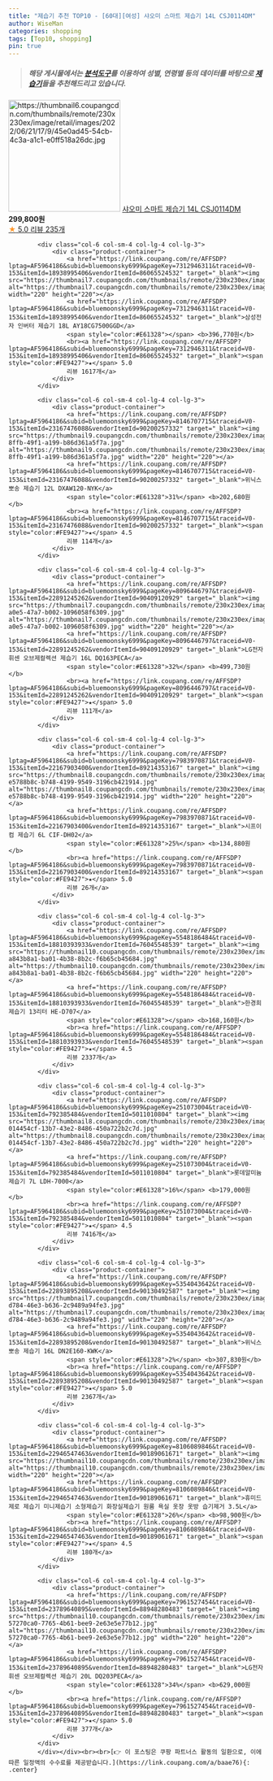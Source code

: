 ```yaml
---
title: "제습기 추천 TOP10 - [60대][여성] 샤오미 스마트 제습기 14L CSJ0114DM"
author: WiseMan
categories: shopping
tags: [Top10, shopping]
pin: true
---
```


> ##### 해당 게시물에서는 [**분석도구**](https://itemscout.io/)를 이용하여 **성별**, **연령별** 등의 데이터를 바탕으로 [**제습기**](https://link.coupang.com/a/baae76)들을 추천해드리고 있습니다.
<div class="container"><div class="row">
            <div class="col-6 col-sm-4 col-lg-4 col-lg-3">
                <div class="product-container">
                    <a href="https://link.coupang.com/re/AFFSDP?lptag=AF5964186&subid=bluemoonsky6999&pageKey=6595263884&traceid=V0-153&itemId=14898909061&vendorItemId=82137655638" target="_blank"><img src="https://thumbnail6.coupangcdn.com/thumbnails/remote/230x230ex/image/retail/images/2022/06/21/17/9/45e0ad45-54cb-4c3a-a1c1-e0ff518a26dc.jpg" alt="https://thumbnail6.coupangcdn.com/thumbnails/remote/230x230ex/image/retail/images/2022/06/21/17/9/45e0ad45-54cb-4c3a-a1c1-e0ff518a26dc.jpg" width="220" height="220"></a>
                    <a href="https://link.coupang.com/re/AFFSDP?lptag=AF5964186&subid=bluemoonsky6999&pageKey=6595263884&traceid=V0-153&itemId=14898909061&vendorItemId=82137655638" target="_blank">샤오미 스마트 제습기 14L CSJ0114DM</a>
                    <span style="color:#E61328"></span> <b>299,800원</b>
                    <br><a href="https://link.coupang.com/re/AFFSDP?lptag=AF5964186&subid=bluemoonsky6999&pageKey=6595263884&traceid=V0-153&itemId=14898909061&vendorItemId=82137655638" target="_blank"><span style="color:#FE9427">★</span> 5.0
                    리뷰 235개</a>
                </div>
            </div>
            
            <div class="col-6 col-sm-4 col-lg-4 col-lg-3">
                <div class="product-container">
                    <a href="https://link.coupang.com/re/AFFSDP?lptag=AF5964186&subid=bluemoonsky6999&pageKey=7312946311&traceid=V0-153&itemId=18938995406&vendorItemId=86065524532" target="_blank"><img src="https://thumbnail7.coupangcdn.com/thumbnails/remote/230x230ex/image/rs_quotation_api/kgxh9rrz/d4b00320328a477ba0e383479516d1fe.jpg" alt="https://thumbnail7.coupangcdn.com/thumbnails/remote/230x230ex/image/rs_quotation_api/kgxh9rrz/d4b00320328a477ba0e383479516d1fe.jpg" width="220" height="220"></a>
                    <a href="https://link.coupang.com/re/AFFSDP?lptag=AF5964186&subid=bluemoonsky6999&pageKey=7312946311&traceid=V0-153&itemId=18938995406&vendorItemId=86065524532" target="_blank">삼성전자 인버터 제습기 18L AY18CG7500GGD</a>
                    <span style="color:#E61328"></span> <b>396,770원</b>
                    <br><a href="https://link.coupang.com/re/AFFSDP?lptag=AF5964186&subid=bluemoonsky6999&pageKey=7312946311&traceid=V0-153&itemId=18938995406&vendorItemId=86065524532" target="_blank"><span style="color:#FE9427">★</span> 5.0
                    리뷰 1617개</a>
                </div>
            </div>
            
            <div class="col-6 col-sm-4 col-lg-4 col-lg-3">
                <div class="product-container">
                    <a href="https://link.coupang.com/re/AFFSDP?lptag=AF5964186&subid=bluemoonsky6999&pageKey=8146707715&traceid=V0-153&itemId=23167476088&vendorItemId=90200257332" target="_blank"><img src="https://thumbnail9.coupangcdn.com/thumbnails/remote/230x230ex/image/retail/images/2024/06/04/17/2/673ad352-8ffb-49f1-a199-b86d361a5f7a.jpg" alt="https://thumbnail9.coupangcdn.com/thumbnails/remote/230x230ex/image/retail/images/2024/06/04/17/2/673ad352-8ffb-49f1-a199-b86d361a5f7a.jpg" width="220" height="220"></a>
                    <a href="https://link.coupang.com/re/AFFSDP?lptag=AF5964186&subid=bluemoonsky6999&pageKey=8146707715&traceid=V0-153&itemId=23167476088&vendorItemId=90200257332" target="_blank">위닉스 뽀송 제습기 12L DXAW120-NYK</a>
                    <span style="color:#E61328">31%</span> <b>202,680원</b>
                    <br><a href="https://link.coupang.com/re/AFFSDP?lptag=AF5964186&subid=bluemoonsky6999&pageKey=8146707715&traceid=V0-153&itemId=23167476088&vendorItemId=90200257332" target="_blank"><span style="color:#FE9427">★</span> 4.5
                    리뷰 114개</a>
                </div>
            </div>
            
            <div class="col-6 col-sm-4 col-lg-4 col-lg-3">
                <div class="product-container">
                    <a href="https://link.coupang.com/re/AFFSDP?lptag=AF5964186&subid=bluemoonsky6999&pageKey=8096446797&traceid=V0-153&itemId=22891245262&vendorItemId=90409120929" target="_blank"><img src="https://thumbnail7.coupangcdn.com/thumbnails/remote/230x230ex/image/retail/images/2024/06/20/15/2/e664689d-a0e5-47a7-b002-1096058f6309.jpg" alt="https://thumbnail7.coupangcdn.com/thumbnails/remote/230x230ex/image/retail/images/2024/06/20/15/2/e664689d-a0e5-47a7-b002-1096058f6309.jpg" width="220" height="220"></a>
                    <a href="https://link.coupang.com/re/AFFSDP?lptag=AF5964186&subid=bluemoonsky6999&pageKey=8096446797&traceid=V0-153&itemId=22891245262&vendorItemId=90409120929" target="_blank">LG전자 휘센 오브제컬렉션 제습기 16L DQ163PECA</a>
                    <span style="color:#E61328">32%</span> <b>499,730원</b>
                    <br><a href="https://link.coupang.com/re/AFFSDP?lptag=AF5964186&subid=bluemoonsky6999&pageKey=8096446797&traceid=V0-153&itemId=22891245262&vendorItemId=90409120929" target="_blank"><span style="color:#FE9427">★</span> 5.0
                    리뷰 111개</a>
                </div>
            </div>
            
            <div class="col-6 col-sm-4 col-lg-4 col-lg-3">
                <div class="product-container">
                    <a href="https://link.coupang.com/re/AFFSDP?lptag=AF5964186&subid=bluemoonsky6999&pageKey=7983970871&traceid=V0-153&itemId=22167903400&vendorItemId=89214353167" target="_blank"><img src="https://thumbnail8.coupangcdn.com/thumbnails/remote/230x230ex/image/retail/images/2357702941624180-e5788b8c-b748-4199-9549-3196cb421914.jpg" alt="https://thumbnail8.coupangcdn.com/thumbnails/remote/230x230ex/image/retail/images/2357702941624180-e5788b8c-b748-4199-9549-3196cb421914.jpg" width="220" height="220"></a>
                    <a href="https://link.coupang.com/re/AFFSDP?lptag=AF5964186&subid=bluemoonsky6999&pageKey=7983970871&traceid=V0-153&itemId=22167903400&vendorItemId=89214353167" target="_blank">시프이컴 제습기 6L CIF-DH02</a>
                    <span style="color:#E61328">25%</span> <b>134,880원</b>
                    <br><a href="https://link.coupang.com/re/AFFSDP?lptag=AF5964186&subid=bluemoonsky6999&pageKey=7983970871&traceid=V0-153&itemId=22167903400&vendorItemId=89214353167" target="_blank"><span style="color:#FE9427">★</span> 5.0
                    리뷰 26개</a>
                </div>
            </div>
            
            <div class="col-6 col-sm-4 col-lg-4 col-lg-3">
                <div class="product-container">
                    <a href="https://link.coupang.com/re/AFFSDP?lptag=AF5964186&subid=bluemoonsky6999&pageKey=5548186484&traceid=V0-153&itemId=18810393933&vendorItemId=76045548539" target="_blank"><img src="https://thumbnail10.coupangcdn.com/thumbnails/remote/230x230ex/image/retail/images/3749592137904784-a843b8a1-ba01-4b38-8b2c-f6b65cb45684.jpg" alt="https://thumbnail10.coupangcdn.com/thumbnails/remote/230x230ex/image/retail/images/3749592137904784-a843b8a1-ba01-4b38-8b2c-f6b65cb45684.jpg" width="220" height="220"></a>
                    <a href="https://link.coupang.com/re/AFFSDP?lptag=AF5964186&subid=bluemoonsky6999&pageKey=5548186484&traceid=V0-153&itemId=18810393933&vendorItemId=76045548539" target="_blank">한경희 제습기 13리터 HE-D707</a>
                    <span style="color:#E61328"></span> <b>168,160원</b>
                    <br><a href="https://link.coupang.com/re/AFFSDP?lptag=AF5964186&subid=bluemoonsky6999&pageKey=5548186484&traceid=V0-153&itemId=18810393933&vendorItemId=76045548539" target="_blank"><span style="color:#FE9427">★</span> 4.5
                    리뷰 2337개</a>
                </div>
            </div>
            
            <div class="col-6 col-sm-4 col-lg-4 col-lg-3">
                <div class="product-container">
                    <a href="https://link.coupang.com/re/AFFSDP?lptag=AF5964186&subid=bluemoonsky6999&pageKey=251073004&traceid=V0-153&itemId=792385484&vendorItemId=5011010804" target="_blank"><img src="https://thumbnail8.coupangcdn.com/thumbnails/remote/230x230ex/image/retail/images/1119945521484030-014454cf-13b7-43e2-8486-450a722b2c7d.jpg" alt="https://thumbnail8.coupangcdn.com/thumbnails/remote/230x230ex/image/retail/images/1119945521484030-014454cf-13b7-43e2-8486-450a722b2c7d.jpg" width="220" height="220"></a>
                    <a href="https://link.coupang.com/re/AFFSDP?lptag=AF5964186&subid=bluemoonsky6999&pageKey=251073004&traceid=V0-153&itemId=792385484&vendorItemId=5011010804" target="_blank">롯데알미늄 제습기 7L LDH-7000</a>
                    <span style="color:#E61328">16%</span> <b>179,000원</b>
                    <br><a href="https://link.coupang.com/re/AFFSDP?lptag=AF5964186&subid=bluemoonsky6999&pageKey=251073004&traceid=V0-153&itemId=792385484&vendorItemId=5011010804" target="_blank"><span style="color:#FE9427">★</span> 4.5
                    리뷰 7416개</a>
                </div>
            </div>
            
            <div class="col-6 col-sm-4 col-lg-4 col-lg-3">
                <div class="product-container">
                    <a href="https://link.coupang.com/re/AFFSDP?lptag=AF5964186&subid=bluemoonsky6999&pageKey=5354043642&traceid=V0-153&itemId=22893895208&vendorItemId=90130492587" target="_blank"><img src="https://thumbnail7.coupangcdn.com/thumbnails/remote/230x230ex/image/retail/images/2024/05/29/9/9/02c52838-d784-46e3-b636-2c9489a94fe3.jpg" alt="https://thumbnail7.coupangcdn.com/thumbnails/remote/230x230ex/image/retail/images/2024/05/29/9/9/02c52838-d784-46e3-b636-2c9489a94fe3.jpg" width="220" height="220"></a>
                    <a href="https://link.coupang.com/re/AFFSDP?lptag=AF5964186&subid=bluemoonsky6999&pageKey=5354043642&traceid=V0-153&itemId=22893895208&vendorItemId=90130492587" target="_blank">위닉스 뽀송 제습기 16L DN2E160-KWK</a>
                    <span style="color:#E61328">2%</span> <b>307,830원</b>
                    <br><a href="https://link.coupang.com/re/AFFSDP?lptag=AF5964186&subid=bluemoonsky6999&pageKey=5354043642&traceid=V0-153&itemId=22893895208&vendorItemId=90130492587" target="_blank"><span style="color:#FE9427">★</span> 5.0
                    리뷰 2367개</a>
                </div>
            </div>
            
            <div class="col-6 col-sm-4 col-lg-4 col-lg-3">
                <div class="product-container">
                    <a href="https://link.coupang.com/re/AFFSDP?lptag=AF5964186&subid=bluemoonsky6999&pageKey=8106089846&traceid=V0-153&itemId=22946547463&vendorItemId=90189061671" target="_blank"><img src="https://thumbnail10.coupangcdn.com/thumbnails/remote/230x230ex/image/vendor_inventory/9e01/4a66c984fb178709bc87c4d8f388d2ff2f64fb11c67d3bce1daa924846a0.jpg" alt="https://thumbnail10.coupangcdn.com/thumbnails/remote/230x230ex/image/vendor_inventory/9e01/4a66c984fb178709bc87c4d8f388d2ff2f64fb11c67d3bce1daa924846a0.jpg" width="220" height="220"></a>
                    <a href="https://link.coupang.com/re/AFFSDP?lptag=AF5964186&subid=bluemoonsky6999&pageKey=8106089846&traceid=V0-153&itemId=22946547463&vendorItemId=90189061671" target="_blank">휴미드제로 제습기 미니제습기 소형제습기 화장실제습기 원룸 욕실 옷장 옷방 습기제거 3.5L</a>
                    <span style="color:#E61328">26%</span> <b>98,900원</b>
                    <br><a href="https://link.coupang.com/re/AFFSDP?lptag=AF5964186&subid=bluemoonsky6999&pageKey=8106089846&traceid=V0-153&itemId=22946547463&vendorItemId=90189061671" target="_blank"><span style="color:#FE9427">★</span> 4.5
                    리뷰 180개</a>
                </div>
            </div>
            
            <div class="col-6 col-sm-4 col-lg-4 col-lg-3">
                <div class="product-container">
                    <a href="https://link.coupang.com/re/AFFSDP?lptag=AF5964186&subid=bluemoonsky6999&pageKey=7961527454&traceid=V0-153&itemId=23789640895&vendorItemId=88948280483" target="_blank"><img src="https://thumbnail10.coupangcdn.com/thumbnails/remote/230x230ex/image/retail/images/872340902980289-57270ca0-7765-4b61-bee9-2e63e5e77b12.jpg" alt="https://thumbnail10.coupangcdn.com/thumbnails/remote/230x230ex/image/retail/images/872340902980289-57270ca0-7765-4b61-bee9-2e63e5e77b12.jpg" width="220" height="220"></a>
                    <a href="https://link.coupang.com/re/AFFSDP?lptag=AF5964186&subid=bluemoonsky6999&pageKey=7961527454&traceid=V0-153&itemId=23789640895&vendorItemId=88948280483" target="_blank">LG전자 휘센 오브제컬렉션 제습기 20L DQ203PECA</a>
                    <span style="color:#E61328">34%</span> <b>629,000원</b>
                    <br><a href="https://link.coupang.com/re/AFFSDP?lptag=AF5964186&subid=bluemoonsky6999&pageKey=7961527454&traceid=V0-153&itemId=23789640895&vendorItemId=88948280483" target="_blank"><span style="color:#FE9427">★</span> 5.0
                    리뷰 377개</a>
                </div>
            </div>
            </div></div><br><br>[👉 이 포스팅은 쿠팡 파트너스 활동의 일환으로, 이에 따른 일정액의 수수료를 제공받습니다.](https://link.coupang.com/a/baae76){: .center}